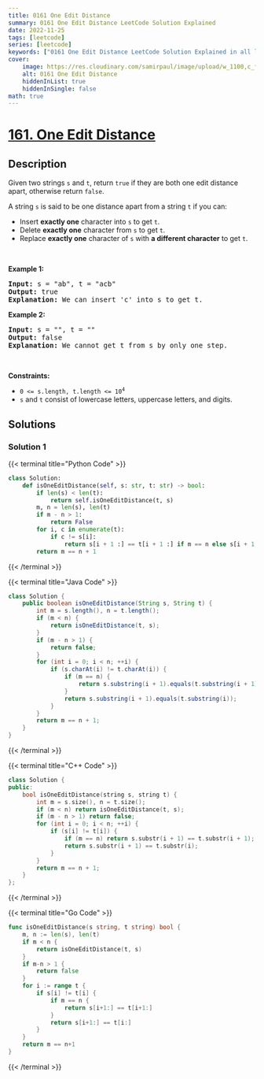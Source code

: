 ```yaml
---
title: 0161 One Edit Distance
summary: 0161 One Edit Distance LeetCode Solution Explained
date: 2022-11-25
tags: [leetcode]
series: [leetcode]
keywords: ["0161 One Edit Distance LeetCode Solution Explained in all languages", "0161 One Edit Distance", "LeetCode", "leetcode solution in Python3 C++ Java Go PHP Ruby Swift TypeScript Rust C# JavaScript C", "GeeksforGeeks", "InterviewBit", "Coding Ninjas", "HackerRank", "HackerEarth", "CodeChef", "TopCoder", "AlgoExpert", "freeCodeCamp", "Codeforces", "GitHub", "AtCoder", "Samir Paul"]
cover:
    image: https://res.cloudinary.com/samirpaul/image/upload/w_1100,c_fit,co_rgb:FFFFFF,l_text:Arial_75_bold:0161 One Edit Distance - Solution Explained/problem-solving.webp
    alt: 0161 One Edit Distance
    hiddenInList: true
    hiddenInSingle: false
math: true
---
```



# [161. One Edit Distance](https://leetcode.com/problems/one-edit-distance)


## Description

<p>Given two strings <code>s</code> and <code>t</code>, return <code>true</code> if they are both one edit distance apart, otherwise return <code>false</code>.</p>

<p>A string <code>s</code> is said to be one distance apart from a string <code>t</code> if you can:</p>

<ul>
	<li>Insert <strong>exactly one</strong> character into <code>s</code> to get <code>t</code>.</li>
	<li>Delete <strong>exactly one</strong> character from <code>s</code> to get <code>t</code>.</li>
	<li>Replace <strong>exactly one</strong> character of <code>s</code> with <strong>a different character</strong> to get <code>t</code>.</li>
</ul>

<p>&nbsp;</p>
<p><strong class="example">Example 1:</strong></p>

<pre>
<strong>Input:</strong> s = &quot;ab&quot;, t = &quot;acb&quot;
<strong>Output:</strong> true
<strong>Explanation:</strong> We can insert &#39;c&#39; into s&nbsp;to get&nbsp;t.
</pre>

<p><strong class="example">Example 2:</strong></p>

<pre>
<strong>Input:</strong> s = &quot;&quot;, t = &quot;&quot;
<strong>Output:</strong> false
<strong>Explanation:</strong> We cannot get t from s by only one step.
</pre>

<p>&nbsp;</p>
<p><strong>Constraints:</strong></p>

<ul>
	<li><code>0 &lt;= s.length, t.length &lt;= 10<sup>4</sup></code></li>
	<li><code>s</code> and <code>t</code> consist of lowercase letters, uppercase letters, and digits.</li>
</ul>

## Solutions

### Solution 1

<!-- tabs:start -->

{{< terminal title="Python Code" >}}
```python
class Solution:
    def isOneEditDistance(self, s: str, t: str) -> bool:
        if len(s) < len(t):
            return self.isOneEditDistance(t, s)
        m, n = len(s), len(t)
        if m - n > 1:
            return False
        for i, c in enumerate(t):
            if c != s[i]:
                return s[i + 1 :] == t[i + 1 :] if m == n else s[i + 1 :] == t[i:]
        return m == n + 1
```
{{< /terminal >}}

{{< terminal title="Java Code" >}}
```java
class Solution {
    public boolean isOneEditDistance(String s, String t) {
        int m = s.length(), n = t.length();
        if (m < n) {
            return isOneEditDistance(t, s);
        }
        if (m - n > 1) {
            return false;
        }
        for (int i = 0; i < n; ++i) {
            if (s.charAt(i) != t.charAt(i)) {
                if (m == n) {
                    return s.substring(i + 1).equals(t.substring(i + 1));
                }
                return s.substring(i + 1).equals(t.substring(i));
            }
        }
        return m == n + 1;
    }
}
```
{{< /terminal >}}

{{< terminal title="C++ Code" >}}
```cpp
class Solution {
public:
    bool isOneEditDistance(string s, string t) {
        int m = s.size(), n = t.size();
        if (m < n) return isOneEditDistance(t, s);
        if (m - n > 1) return false;
        for (int i = 0; i < n; ++i) {
            if (s[i] != t[i]) {
                if (m == n) return s.substr(i + 1) == t.substr(i + 1);
                return s.substr(i + 1) == t.substr(i);
            }
        }
        return m == n + 1;
    }
};
```
{{< /terminal >}}

{{< terminal title="Go Code" >}}
```go
func isOneEditDistance(s string, t string) bool {
	m, n := len(s), len(t)
	if m < n {
		return isOneEditDistance(t, s)
	}
	if m-n > 1 {
		return false
	}
	for i := range t {
		if s[i] != t[i] {
			if m == n {
				return s[i+1:] == t[i+1:]
			}
			return s[i+1:] == t[i:]
		}
	}
	return m == n+1
}
```
{{< /terminal >}}

<!-- tabs:end -->

<!-- end -->
